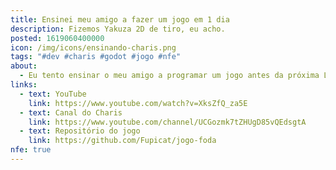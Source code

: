 ```yaml
---
title: Ensinei meu amigo a fazer um jogo em 1 dia
description: Fizemos Yakuza 2D de tiro, eu acho.
posted: 1619060400000
icon: /img/icons/ensinando-charis.png
tags: "#dev #charis #godot #jogo #nfe"
about:
  - Eu tento ensinar o meu amigo a programar um jogo antes da próxima Ludum Dare! Fizemos Yakuza 2D de tiro, eu acho.
links:
  - text: YouTube
    link: https://www.youtube.com/watch?v=XksZfQ_za5E
  - text: Canal do Charis
    link: https://www.youtube.com/channel/UCGozmk7tZHUgD85vQEdsgtA
  - text: Repositório do jogo
    link: https://github.com/Fupicat/jogo-foda
nfe: true
---
```

<vid-yt url="https://youtu.be/XksZfQ_za5E"></vid-yt>